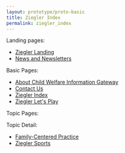 ```yaml
---
layout: prototype/proto-basic
title: Ziegler Index
permalink: ziegler_index
---
```

Landing pages:
* [Ziegler Landing](/ziegler)
* [News and Newsletters](/landing)


Basic Pages:
* [About Child Welfare Information Gateway](/about)
* [Contact Us](/contact)
* [Ziegler Index](/ziegler_index)
* [Ziegler Let's Play](/lets_play)


Topic Pages:


Topic Detail:
* [Family-Centered Practice](/family-centered)
* [Ziegler Sports](/ziegler_sports)


